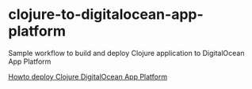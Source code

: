 # clojure-to-digitalocean-app-platform
Sample workflow to build and deploy Clojure application to DigitalOcean App Platform

[Howto deploy Clojure DigitalOcean App Platform](https://www.moclojer.com/blog/howto-deploy-clojure-digitalocean-app-platform/)
